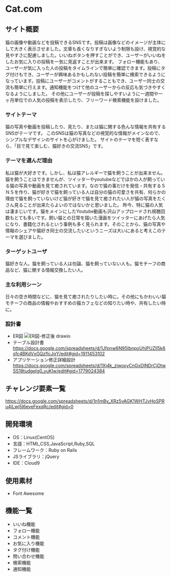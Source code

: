 # Cat.com

## サイト概要
猫の画像や動画などを投稿できるSNSです。投稿は画像などのイメージが主体にして大きく表示させました。文章も長くなりすぎないよう制限も設け、視覚的な見やすさに配慮しました。いいねボタンを押すことができ、ユーザーがいいねをしたお気に入りの投稿を一気に見返すことが出来ます。
フォロー機能もあり、ユーザーが気に入った人の投稿をタイムラインで簡単に確認できます。投稿にタグ付けもでき、ユーザーが興味あるかもしれない投稿を簡単に検索できるようになっています。投稿にユーザーがコメントがすることもでき、ユーザー同士の交流も簡単に行えます。通知機能をつけて他のユーザーからの反応も気づきやすくなるようにしました。
その他にユーザーが投稿を探しやすいように一週間や一ヶ月単位での人気の投稿を表示したり、フリーワード検索機能を設けました。

### サイトテーマ
猫の写真や動画を投稿したり、見たり、または猫に関する色んな情報を共有するSNSがテーマです。
このSNSは猫の写真などの視覚的な情報がメインなので、シンプルなデザインのサイトを心がけました。
サイトのテーマを短く表すなら、「目で見て楽しむ、猫好きの交流SNS」です。

### テーマを選んだ理由
私は猫が大好きです。しかし、私は猫アレルギーで猫を飼うことが出来ません。猫を飼うことはできませんが、ツイッターやyoutubeなどでほかの人が飼っている猫の写真や動画を見て癒されています。なので猫の事だけを発信・共有するＳＮＳを作り、猫が好きで猫を飼っている人は自分の猫の可愛さを共有、何らかの理由で猫を飼っていないけど猫が好きで猫を見て癒されたい人が猫の写真をたくさん見ることが出来たらよいのではないかと思いました。
昨今、特に猫の人気は凄まじいです。猫をメインにしたYoutube動画も沢山アップロードされ視聴回数もとても多いです。飼い猫との日常を描いた漫画をツイッターにあげたら人気になり、書籍化されるという事例も多く見られます。そのことから、猫の写真や情報のシェアや猫好き同士の交流したいというニーズは大いにあると考えこのテーマを選びました。

### ターゲットユーザ
猫好きな人。猫を飼っている人は勿論、猫を飼っていない人も。猫モチーフの商品など、猫に関する情報交換したい人。

### 主な利用シーン
日々の空き時間などに、猫を見て癒されたりしたい時に。その他にもかわいい猫モチーフの商品の情報やおすすめの猫カフェなどの知りたい時や、共有したい時に。

### 設計書
- ER図
![ER図-修正後 drawio](https://user-images.githubusercontent.com/91734937/145944591-2d79b335-3103-4b2e-ac8f-d6d2987b657a.png)
- テーブル設計書
https://docs.google.com/spreadsheets/d/1Jfpnw6N95lbnpoUhiPUZll5k6sfc4BKdVxGQzflcJqY/edit#gid=1911453102
- アプリケーション修正詳細設計
https://docs.google.com/spreadsheets/d/1Xj4k_ziwoxyCnGxDlNDrCjDtwSS18tudgeIg0_yuKlw/edit#gid=1779024384


## チャレンジ要素一覧
https://docs.google.com/spreadsheets/d/1n1mBv_XRz5vAGK1WHTJvHoSPRu4iLwj5I6eveFexqRc/edit#gid=0

## 開発環境
- OS：Linux(CentOS)
- 言語：HTML,CSS,JavaScript,Ruby,SQL
- フレームワーク：Ruby on Rails
- JSライブラリ：jQuery
- IDE：Cloud9

## 使用素材
- Font Awesome

## 機能一覧
- いいね機能
- フォロー機能
- コメント機能
- お気に入り機能
- タグ付け機能
- 問い合わせ機能
- 検索機能
- 通知機能
